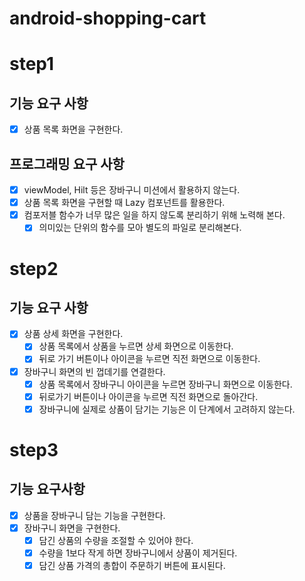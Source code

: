 # android-shopping-cart

# step1

## 기능 요구 사항
- [x] 상품 목록 화면을 구현한다.

## 프로그래밍 요구 사항
- [x] viewModel, Hilt 등은 장바구니 미션에서 활용하지 않는다.
- [x] 상품 목록 화면을 구현할 때 Lazy 컴포넌트를 활용한다.
- [x] 컴포저블 함수가 너무 많은 일을 하지 않도록 분리하기 위해 노력해 본다.
  - [x] 의미있는 단위의 함수를 모아 별도의 파일로 분리해본다.

# step2

## 기능 요구 사항
- [x] 상품 상세 화면을 구현한다.
  - [x] 상품 목록에서 상품을 누르면 상세 화면으로 이동한다.
  - [x] 뒤로 가기 버튼이나 아이콘을 누르면 직전 화면으로 이동한다.
- [x] 장바구니 화면의 빈 껍데기를 연결한다.
  - [x] 상품 목록에서 장바구니 아이콘을 누르면 장바구니 화면으로 이동한다.
  - [x] 뒤로가기 버튼이나 아이콘을 누르면 직전 화면으로 돌아간다.
  - [x] 장바구니에 실제로 상품이 담기는 기능은 이 단계에서 고려하지 않는다.
  
# step3

## 기능 요구사항
- [x] 상품을 장바구니 담는 기능을 구현한다.
- [x] 장바구니 화면을 구현한다.
  - [x] 담긴 상품의 수량을 조절할 수 있어야 한다.
  - [x] 수량을 1보다 작게 하면 장바구니에서 상품이 제거된다.
  - [x] 담긴 상품 가격의 총합이 주문하기 버튼에 표시된다.
